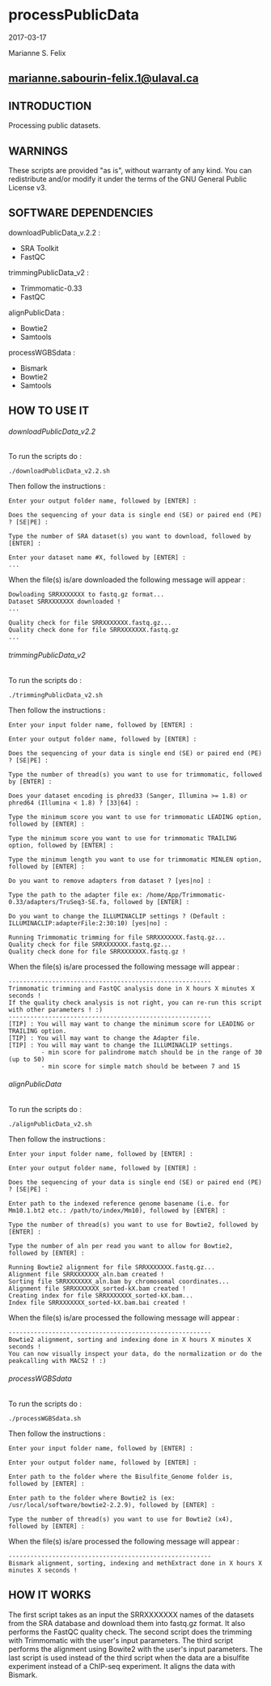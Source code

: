 # processPublicData

2017-03-17

Marianne S. Felix

marianne.sabourin-felix.1@ulaval.ca
-----------------------------------

## INTRODUCTION

Processing public datasets.

## WARNINGS

These scripts are provided "as is", without warranty of any kind. You can redistribute and/or modify it under the terms of the GNU General Public License v3.

## SOFTWARE DEPENDENCIES

downloadPublicData_v.2.2 :

* SRA Toolkit
* FastQC

trimmingPublicData_v2 :

* Trimmomatic-0.33
* FastQC

alignPublicData :

* Bowtie2
* Samtools

processWGBSdata :

* Bismark
* Bowtie2
* Samtools


## HOW TO USE IT

###### downloadPublicData_v2.2

To run the scripts do :

```
./downloadPublicData_v2.2.sh 
```

Then follow the instructions :

```
Enter your output folder name, followed by [ENTER] :
```

```
Does the sequencing of your data is single end (SE) or paired end (PE) ? [SE|PE] :
```

```
Type the number of SRA dataset(s) you want to download, followed by [ENTER] :
```

```
Enter your dataset name #X, followed by [ENTER] :
...
```
When the file(s) is/are downloaded the following message will appear :

```
Dowloading SRRXXXXXXX to fastq.gz format...
Dataset SRRXXXXXXX downloaded !
...
```
    
```
Quality check for file SRRXXXXXXX.fastq.gz...
Quality check done for file SRRXXXXXXX.fastq.gz
...
```

###### trimmingPublicData_v2

To run the scripts do :

```
./trimmingPublicData_v2.sh
```

Then follow the instructions :

```
Enter your input folder name, followed by [ENTER] :
```

```
Enter your output folder name, followed by [ENTER] :
```

```
Does the sequencing of your data is single end (SE) or paired end (PE) ? [SE|PE] :
```

```
Type the number of thread(s) you want to use for trimmomatic, followed by [ENTER] :
```

```
Does your dataset encoding is phred33 (Sanger, Illumina >= 1.8) or phred64 (Illumina < 1.8) ? [33|64] :
```

```
Type the minimum score you want to use for trimmomatic LEADING option, followed by [ENTER] :
```

```
Type the minimum score you want to use for trimmomatic TRAILING option, followed by [ENTER] :
```

```
Type the minimum length you want to use for trimmomatic MINLEN option, followed by [ENTER] :
```

```
Do you want to remove adapters from dataset ? [yes|no] :
```

```
Type the path to the adapter file ex: /home/App/Trimmomatic-0.33/adapters/TruSeq3-SE.fa, followed by [ENTER] :
```

```
Do you want to change the ILLUMINACLIP settings ? (Default : ILLUMINACLIP:adapterFile:2:30:10) [yes|no] :
```

```
Running Trimmomatic trimming for file SRRXXXXXXX.fastq.gz...
Quality check for file SRRXXXXXXX.fastq.gz...
Quality check done for file SRRXXXXXXX.fastq.gz !
```

When the file(s) is/are processed the following message will appear :

```
--------------------------------------------------------
Trimmomatic trimming and FastQC analysis done in X hours X minutes X seconds !
If the quality check analysis is not right, you can re-run this script with other parameters ! :)
--------------------------------------------------------
[TIP] : You will may want to change the minimum score for LEADING or TRAILING option.
[TIP] : You will may want to change the Adapter file.
[TIP] : You will may want to change the ILLUMINACLIP settings.
         - min score for palindrome match should be in the range of 30 (up to 50)
         - min score for simple match should be between 7 and 15
```

###### alignPublicData

To run the scripts do :

```
./alignPublicData_v2.sh
```

Then follow the instructions :

```
Enter your input folder name, followed by [ENTER] :
```

```
Enter your output folder name, followed by [ENTER] :
```

```
Does the sequencing of your data is single end (SE) or paired end (PE) ? [SE|PE] :
```

```
Enter path to the indexed reference genome basename (i.e. for Mm10.1.bt2 etc.: /path/to/index/Mm10), followed by [ENTER] :
```

```
Type the number of thread(s) you want to use for Bowtie2, followed by [ENTER] :
```

```
Type the number of aln per read you want to allow for Bowtie2, followed by [ENTER] :
```

```
Running Bowtie2 alignment for file SRRXXXXXXX.fastq.gz...
Alignment file SRRXXXXXXX_aln.bam created !
Sorting file SRRXXXXXXX_aln.bam by chromosomal coordinates...
Alignment file SRRXXXXXXX_sorted-kX.bam created !
Creating index for file SRRXXXXXXX_sorted-kX.bam...
Index file SRRXXXXXXX_sorted-kX.bam.bai created !
```

When the file(s) is/are processed the following message will appear :

```
--------------------------------------------------------
Bowtie2 alignment, sorting and indexing done in X hours X minutes X seconds !
You can now visually inspect your data, do the normalization or do the peakcalling with MACS2 ! :)
```

###### processWGBSdata

To run the scripts do :

```
./processWGBSdata.sh
```

Then follow the instructions :

```
Enter your input folder name, followed by [ENTER] :
```

```
Enter your output folder name, followed by [ENTER] :
```

```
Enter path to the folder where the Bisulfite_Genome folder is, followed by [ENTER] :
```

```
Enter path to the folder where Bowtie2 is (ex: /usr/local/software/bowtie2-2.2.9), followed by [ENTER] :
```

```
Type the number of thread(s) you want to use for Bowtie2 (x4), followed by [ENTER] :
```

When the file(s) is/are processed the following message will appear :

```
--------------------------------------------------------
Bismark alignment, sorting, indexing and methExtract done in X hours X minutes X seconds !
```

## HOW IT WORKS

The first script takes as an input the SRRXXXXXXX names of the datasets from the SRA database and download them into fastq.gz format. It also performs the FastQC quality check. The second script does the trimming with Trimmomatic with the user's input parameters. The third script performs the alignment using Bowite2 with the user's input parameters. The last script is used instead of the third script when the data are a bisulfite experiment instead of a ChIP-seq experiment. It aligns the data with Bismark.
